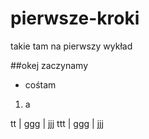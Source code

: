 # pierwsze-kroki
takie tam na pierwszy wykład

##okej zaczynamy

* cośtam

1. a

tt  | ggg | jjj
ttt | ggg | jjj


